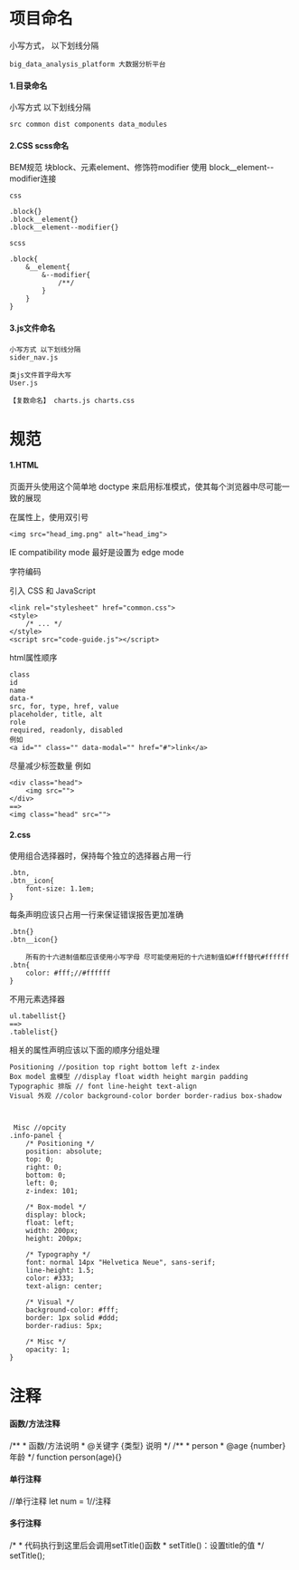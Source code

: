 # 项目命名

小写方式， 以下划线分隔 <br>

	big_data_analysis_platform 大数据分析平台

<h4>1.目录命名</h4>

小写方式 以下划线分隔 

	src common dist components data_modules

<h4>2.CSS scss命名</h4>

BEM规范 块block、元素element、修饰符modifier 使用 block__element--modifier连接
	
	css
	
	.block{}
	.block__element{} 
	.block__element--modifier{}
	
	scss
	
	.block{
		&__element{
			&--modifier{
				/**/
			}
		}
	}

<h4>3.js文件命名</h4>

	小写方式 以下划线分隔
	sider_nav.js
	
	类js文件首字母大写
	User.js

	【复数命名】 charts.js charts.css

# 规范

<h4>1.HTML</h4>

页面开头使用这个简单地 doctype 来启用标准模式，使其每个浏览器中尽可能一致的展现 <!DOCTYPE html><br>
	
在属性上，使用双引号  <br>

	<img src="head_img.png" alt="head_img">
	
IE compatibility mode 最好是设置为 edge mode <meta http-equiv="X-UA-Compatible" content="IE=Edge"><br>
	
字符编码 <meta charset="UTF-8"><br>
	
引入 CSS 和 JavaScript <br>

	<link rel="stylesheet" href="common.css">
	<style>
	    /* ... */
	</style>
	<script src="code-guide.js"></script>

html属性顺序<br>

	class
	id
	name
	data-*
	src, for, type, href, value
	placeholder, title, alt
	role
	required, readonly, disabled
	例如
	<a id="" class="" data-modal="" href="#">link</a>

尽量减少标签数量 例如<br>
	
	<div class="head">
	    <img src="">
	</div>
	==> 
	<img class="head" src="">



<h4>2.css </h4>

使用组合选择器时，保持每个独立的选择器占用一行<br>

	.btn,
	.btn__icon{
		font-size: 1.1em;
	}

每条声明应该只占用一行来保证错误报告更加准确<br>

	.btn{}
	.btn__icon{}

		所有的十六进制值都应该使用小写字母 尽可能使用短的十六进制值如#fff替代#ffffff
	.btn{
		color: #fff;//#ffffff
	}

不用元素选择器<br>

	ul.tabellist{} 
	==> 
	.tablelist{}

相关的属性声明应该以下面的顺序分组处理<br>

	Positioning //position top right bottom left z-index
	Box model 盒模型 //display float width height margin padding
	Typographic 排版 // font line-height text-align
	Visual 外观 //color background-color border border-radius box-shadow

 
 
     Misc //opcity 
	.info-panel {
	    /* Positioning */
	    position: absolute;
	    top: 0;
	    right: 0;
	    bottom: 0;
	    left: 0;
	    z-index: 101;

	    /* Box-model */
	    display: block;
	    float: left;
	    width: 200px;
	    height: 200px;

	    /* Typography */
	    font: normal 14px "Helvetica Neue", sans-serif;
	    line-height: 1.5;
	    color: #333;
	    text-align: center;

	    /* Visual */
	    background-color: #fff;
	    border: 1px solid #ddd;
	    border-radius: 5px;

	    /* Misc */
	    opacity: 1;
	}


# 注释

<h4>函数/方法注释</h4>
	/** 
	* 函数/方法说明 
	* @关键字 {类型} 说明
	*/
	/** 
	* person
	* @age {number} 年龄
	*/
	function person(age){}
	
<h4>单行注释</h4>
	//单行注释
	let num = 1//注释

<h4>多行注释</h4>
	/*
	* 代码执行到这里后会调用setTitle()函数
	* setTitle()：设置title的值
	*/
	setTitle();
